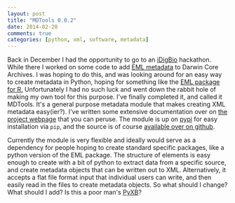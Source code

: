 ```yaml
---
layout: post
title: "MDTools 0.0.2"
date: 2014-02-20
comments: true
categories: [python, xml, software, metadata]
---
```


Back in December I had the opportunity to go to an [iDigBio](https://www.idigbio.org/) hackathon.  While there I worked on some code to add [EML metadata](http://knb.ecoinformatics.org/software/eml/eml-2.1.1/) to Darwin Core Archives.  I was hoping to do this, and was looking around for an easy way to create metadata in Python, hoping for something like the [EML package for R.](https://github.com/ropensci/EML) <!-- more --> Unfortunately I had no such luck and went down the rabbit hole of making my own tool for this purpose.  I've finally completed it, and called it MDTools.  It's a general purpose metadata module that makes creating XML metadata easy(ier?).  I've written some extensive documentation over on [the project webpage](http://neondps.github.io/MDTools/) that you can peruse.  The module is up on [pypi](https://pypi.python.org/pypi/MDTools/0.0.2) for easy installation via `pip`, and the source is of course [available over on github](https://github.com/NEONdps/MDTools).

Currently the module is very flexible and ideally would serve as a dependency for people hoping to create standard specific packages, like a python version of the EML package.  The structure of elements is easy enough to create with a bit of python to extract data from a specific source, and create metadata objects that can be written out to XML.  Alternatively, it accepts a flat file format input that individual users can write, and then easily read in the files to create metadata objects.  So what should I change?  What should I add?  Is this a poor man's [PyXB](http://pyxb.sourceforge.net/)?
